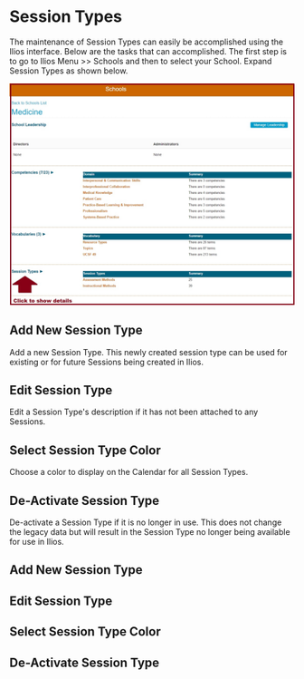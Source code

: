 # Session Types

The maintenance of Session Types can easily be accomplished using the Ilios interface. Below are the tasks that can accomplished. The first step is to go to Ilios Menu &gt;&gt; Schools and then to select your School. Expand Session Types as shown below.

![](../.gitbook/assets/session_types.jpg)

## Add New Session Type

Add a new Session Type. This newly created session type can be used for existing or for future Sessions being created in Ilios.

## Edit Session Type

Edit a Session Type's description if it has not been attached to any Sessions.

## Select Session Type Color

Choose a color to display on the Calendar for all Session Types.

## De-Activate Session Type

De-activate a Session Type if it is no longer in use. This does not change the legacy data but will result in the Session Type no longer being available for use in Ilios.

## Add New Session Type

## Edit Session Type

## Select Session Type Color

## De-Activate Session Type

